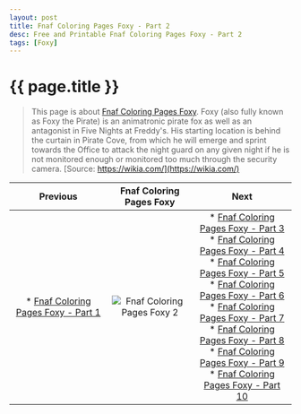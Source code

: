 ```yaml
---
layout: post
title: Fnaf Coloring Pages Foxy - Part 2
desc: Free and Printable Fnaf Coloring Pages Foxy - Part 2
tags: [Foxy]
---
```

{{ page.title }}
================
> This page is about [Fnaf Coloring Pages Foxy](https://fnafcoloringpages.github.io/). Foxy (also fully known as Foxy the Pirate) is an animatronic pirate fox as well as an antagonist in Five Nights at Freddy's. His starting location is behind the curtain in Pirate Cove, from which he will emerge and sprint towards the Office to attack the night guard on any given night if he is not monitored enough or monitored too much through the security camera. [Source: https://wikia.com/](https://wikia.com/)

| Previous | Fnaf Coloring Pages Foxy| Next |
|:-:|:-:|:-:|
|* [Fnaf Coloring Pages Foxy - Part 1](https://fnafcoloringpages.github.io/blog/Fnaf-Coloring-Pages-Foxy-part-1)<br>|![Fnaf Coloring Pages Foxy 2](https://fnafcoloringpages.github.io/img/Fnaf-Coloring-Pages-Foxy%20(2).jpg "Fnaf Coloring Pages Foxy 2")|* [Fnaf Coloring Pages Foxy - Part 3](https://fnafcoloringpages.github.io/blog/Fnaf-Coloring-Pages-Foxy-part-3)<br>* [Fnaf Coloring Pages Foxy - Part 4](https://fnafcoloringpages.github.io/blog/Fnaf-Coloring-Pages-Foxy-part-4)<br>* [Fnaf Coloring Pages Foxy - Part 5](https://fnafcoloringpages.github.io/blog/Fnaf-Coloring-Pages-Foxy-part-5)<br>* [Fnaf Coloring Pages Foxy - Part 6](https://fnafcoloringpages.github.io/blog/Fnaf-Coloring-Pages-Foxy-part-6)<br>* [Fnaf Coloring Pages Foxy - Part 7](https://fnafcoloringpages.github.io/blog/Fnaf-Coloring-Pages-Foxy-part-7)<br>* [Fnaf Coloring Pages Foxy - Part 8](https://fnafcoloringpages.github.io/blog/Fnaf-Coloring-Pages-Foxy-part-8)<br>* [Fnaf Coloring Pages Foxy - Part 9](https://fnafcoloringpages.github.io/blog/Fnaf-Coloring-Pages-Foxy-part-9)<br>* [Fnaf Coloring Pages Foxy - Part 10](https://fnafcoloringpages.github.io/blog/Fnaf-Coloring-Pages-Foxy-part-10)<br>|